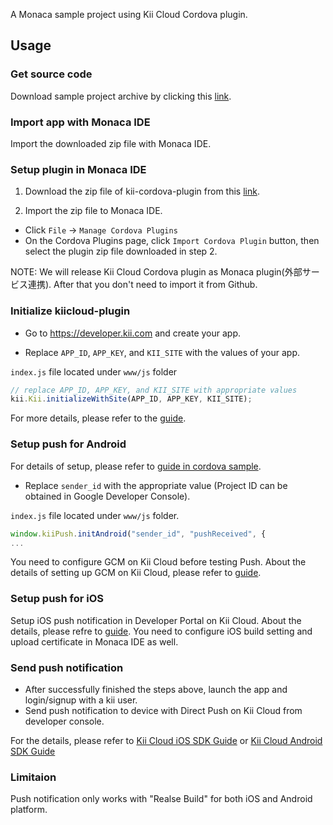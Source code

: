 A Monaca sample project using Kii Cloud Cordova plugin.

## Usage

### Get source code
Download sample project archive by clicking this [link](https://github.com/KiiPlatform/monaca-plugin-sample/archive/master.zip).

### Import app with Monaca IDE
Import the downloaded zip file with Monaca IDE.

### Setup plugin in Monaca IDE

1. Download the zip file of kii-cordova-plugin from this [link](https://github.com/KiiPlatform/kii-cordova-plugin/releases).

2. Import the zip file to Monaca IDE.
  * Click `File` -> `Manage Cordova Plugins`
  * On the Cordova Plugins page, click `Import Cordova Plugin` button, then select the plugin zip file downloaded in step 2.

NOTE: We will release Kii Cloud Cordova plugin as Monaca plugin(外部サービス連携).
After that you don't need to import it from Github.

### Initialize kiicloud-plugin
- Go to https://developer.kii.com and create your app.

-  Replace `APP_ID`, `APP_KEY`, and `KII_SITE` with the values of your app.

`index.js` file located under `www/js` folder
```js
// replace APP_ID, APP_KEY, and KII_SITE with appropriate values
kii.Kii.initializeWithSite(APP_ID, APP_KEY, KII_SITE);
```

For more details, please refer to the [guide](http://docs.kii.com/en/guides/javascript/quickstart/).


### Setup push for Android

For details of setup, please refer to [guide in cordova sample](https://github.com/KiiPlatform/cordova-plugin-sample#setup-push-for-android-fcm).

- Replace `sender_id` with the appropriate value (Project ID can be obtained in Google Developer Console).

`index.js` file located under `www/js` folder.
```js
window.kiiPush.initAndroid("sender_id", "pushReceived", {
...
```
You need to configure GCM on Kii Cloud before testing Push.
About the details of setting up GCM on Kii Cloud, please refer to [guide](http://documentation.kii.com/en/samples/push-notifications/push-notifications-android/).

### Setup push for iOS

Setup iOS push notification in Developer Portal on Kii Cloud.
About the details, please refre to [guide](http://documentation.kii.com/en/samples/push-notifications/push-notifications-ios/).
You need to configure iOS build setting and upload certificate in Monaca IDE as well.

### Send push notification

- After successfully finished the steps above, launch the app and login/signup with a kii user.
- Send push notification to device with Direct Push on Kii Cloud from developer console.

For the details, please refer to [Kii Cloud iOS SDK Guide](http://documentation.kii.com/en/guides/ios/managing-push-notification/direct-push/) or [Kii Cloud Android SDK Guide](http://documentation.kii.com/en/guides/android/managing-push-notification/direct-push/)

###  Limitaion

Push notification only works with "Realse Build" for both iOS and Android platform.
